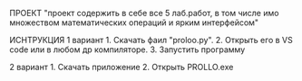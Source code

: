 ПРОЕКТ
"проект содержить в себе все 5 лаб.работ, в том числе имо множеством математических операций
и ярким интерфейсом"

ИСНТРУКЦИЯ 
1 вариант
    1. Скачать фаил "proloo.py".
    2. Открыть его в VS code или в любом др компиляторе.
    3. Запустить программу

2 вариант
    1. Скачать приложение
    2. Открыть PROLLO.exe
    
